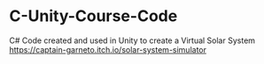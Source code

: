 # C-Unity-Course-Code

C# Code created and used in Unity to create a Virtual Solar System
https://captain-garneto.itch.io/solar-system-simulator
